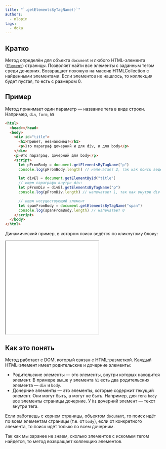 ```yaml
---
title: "`.getElementsByTagName()`"
authors:
  - nlopin
tags:
  - doka
---
```


## Кратко

Метод определён для объекта `document` и любого HTML-элемента ([`Element`](/js/element/)) страницы. Позволяет найти все элементы с заданным тегом среди дочерних. Возвращает похожую на массив HTMLCollection с найденными элементами. Если элементов не нашлось, то коллекция будет пустая, то есть с размером 0.

## Пример

Метод принимает один параметр — название тега в виде строки. Например, `div`, `form`, `h5`

```html
<html>
  <head></head>
  <body>
    <div id="title">
      <h1>Привет, незнакомец!</h1>
      <p>Это параграф дочерний и для div, и для body</p>
    </div>
    <p>Это параграф, дочерний для body</p>
    <script>
      let pFromBody = document.getElementsByTagName("p")
      console.log(pFromBody.length) // напечатает 2, так как поиск ведётся по всей странице

      let divEl = document.getElementById("title")
      // ищем параграфы внутри div:
      let pFromDiv = divEl.getElementsByTagName("p")
      console.log(pFromDiv.length) // напечатает 1, так как внутри div только один p

      // ищем несуществующий элемент
      let spanFromBody = document.getElementsByTagName("span")
      console.log(spanFromBody.length) // напечатает 0
    </script>
  </body>
</html>
```

Динамический пример, в котором поиск ведётся по кликнутому блоку:

<iframe title="Название — getElementsByTagName() — Дока" src="demos/Lopinopulos-LoZaJp/" height="300"></iframe>

## Как это понять

Метод работает с DOM, который связан с HTML-разметкой. Каждый HTML-элемент имеет родительские и дочерние элементы:

- Родительские элементы — это элементы, внутри которых находится элемент. В примере выше у элемента `h1` есть два родительских элемента — `div` и `body`.
- Дочерние элементы — это элементы, которые содержит текущий элемент. Они могут быть, а могут не быть. Например, для тега `body` все элементы страницы дочерние. У `h1` дочерний элемент — текст внутри тега.

Если работаешь с корнем страницы, объектом `document`, то поиск идёт по всем элементам страницы (т.е. от `body`), если от конкретного элемента, то поиск идёт только по всем дочерним.

Так как мы заранее не знаем, сколько элементов с искомым тегом найдётся, то метод возвращает коллекцию элементов.
